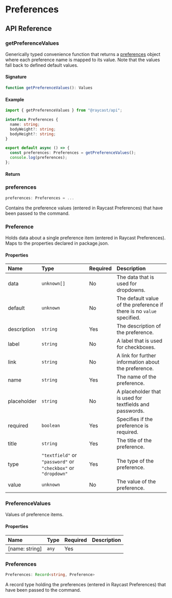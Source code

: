 # Preferences

## API Reference

### getPreferenceValues

Generically typed convenience function that returns a [preferences](https://github.com/raycast/extensions/tree/571495676fd573c74099b2013c7b354b64b11ef6/docs/preferences.md#preferences) object where each preference name is mapped to its value. Note that the values fall back to defined default values.

#### Signature

```typescript
function getPreferenceValues(): Values
```

#### Example

```typescript
import { getPreferenceValues } from "@raycast/api";

interface Preferences {
  name: string;
  bodyWeight?: string;
  bodyHeight?: string;
}

export default async () => {
  const preferences: Preferences = getPreferenceValues();
  console.log(preferences);
};
```

#### Return

### preferences

```typescript
preferences: Preferences = ...
```

Contains the preference values \(entered in Raycast Preferences\) that have been passed to the command.

### Preference

Holds data about a single preference item \(entered in Raycast Preferences\). Maps to the properties declared in package.json.

#### Properties

| Name | Type | Required | Description |
| :--- | :--- | :--- | :--- |
| data | `unknown[]` | No | The data that is used for dropdowns. |
| default | `unknown` | No | The default value of the preference if there is no `value` specified. |
| description | `string` | Yes | The description of the preference. |
| label | `string` | No | A label that is used for checkboxes. |
| link | `string` | No | A link for further information about the preference. |
| name | `string` | Yes | The name of the preference. |
| placeholder | `string` | No | A placeholder that is used for textfields and passwords. |
| required | `boolean` | Yes | Specifies if the preference is required. |
| title | `string` | Yes | The title of the preference. |
| type | `"textfield"` or `"password"` or `"checkbox"` or `"dropdown"` | Yes | The type of the preference. |
| value | `unknown` | No | The value of the preference. |

### PreferenceValues

Values of preference items.

#### Properties

| Name | Type | Required | Description |
| :--- | :--- | :--- | :--- |
| \[name: string\] | `any` | Yes |  |

### Preferences

```typescript
Preferences: Record<string, Preference>
```

A record type holding the preferences \(entered in Raycast Preferences\) that have been passed to the command.


